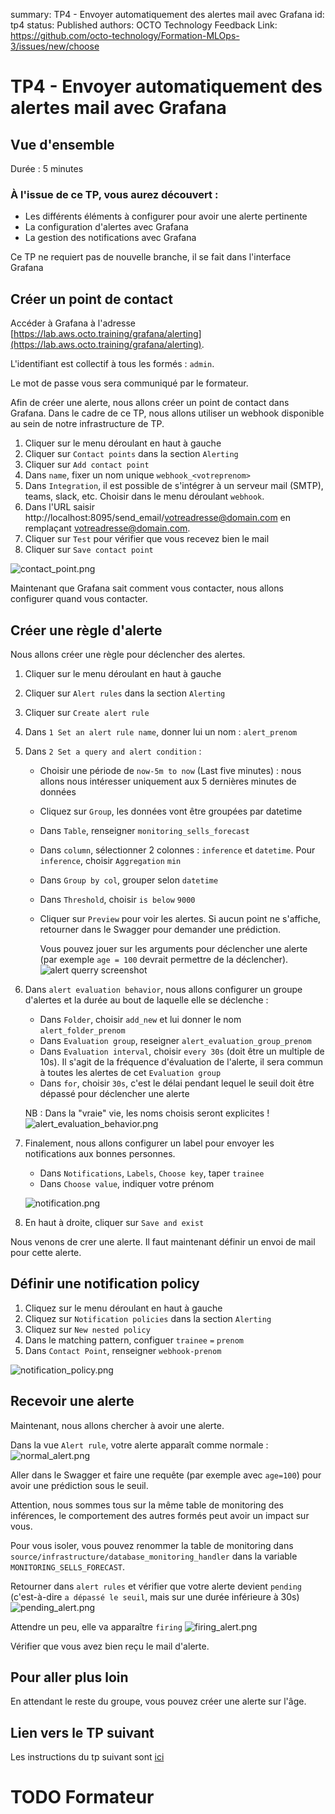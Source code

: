 summary: TP4 - Envoyer automatiquement des alertes mail avec Grafana
id: tp4
status: Published
authors: OCTO Technology
Feedback Link: https://github.com/octo-technology/Formation-MLOps-3/issues/new/choose

# TP4 - Envoyer automatiquement des alertes mail avec Grafana

## Vue d'ensemble

Durée : 5 minutes

### À l'issue de ce TP, vous aurez découvert :

- Les différents éléments à configurer pour avoir une alerte pertinente
- La configuration d'alertes avec Grafana
- La gestion des notifications avec Grafana

Ce TP ne requiert pas de nouvelle branche, il se fait dans l'interface Grafana

## Créer un point de contact

Accéder à Grafana à l'adresse [https://lab.aws.octo.training/grafana/alerting](https://lab.aws.octo.training/grafana/alerting).

L'identifiant est collectif à tous les formés : `admin`.

Le mot de passe vous sera communiqué par le formateur.

Afin de créer une alerte, nous allons créer un point de contact dans Grafana.
Dans le cadre de ce TP, nous allons utiliser un webhook disponible au sein de notre infrastructure de TP.

1. Cliquer sur le menu déroulant en haut à gauche
2. Cliquer sur `Contact points` dans la section `Alerting`
3. Cliquer sur `Add contact point`
4. Dans `name`, fixer un nom unique `webhook_<votreprenom>`
5. Dans `Integration`, il est possible de s'intégrer à un serveur mail (SMTP), teams, slack, etc. Choisir dans le menu déroulant `webhook`.
6. Dans l'URL saisir http://localhost:8095/send_email/votreadresse@domain.com en remplaçant votreadresse@domain.com.
7. Cliquer sur `Test` pour vérifier que vous recevez bien le mail
8. Cliquer sur `Save contact point`

![contact_point.png](./images/tp4/contact_point.png)

Maintenant que Grafana sait comment vous contacter, nous allons configurer quand vous contacter.

## Créer une règle d'alerte

Nous allons créer une règle pour déclencher des alertes.

1. Cliquer sur le menu déroulant en haut à gauche
2. Cliquer sur `Alert rules` dans la section `Alerting`
3. Cliquer sur `Create alert rule`
4. Dans `1 Set an alert rule name`, donner lui un nom : `alert_prenom`
5. Dans `2 Set a query and alert condition` :
    - Choisir une période de `now-5m to now` (Last five minutes) : nous allons nous intéresser uniquement aux 5 dernières
      minutes de données
    - Cliquez sur `Group`, les données vont être groupées par datetime
    - Dans `Table`, renseigner `monitoring_sells_forecast`
    - Dans `column`, sélectionner 2 colonnes : `inference` et `datetime`. Pour `inference`, choisir `Aggregation` `min`
    - Dans `Group by col`, grouper selon `datetime`
    - Dans `Threshold`, choisir `is below` `9000`
    - Cliquer sur `Preview` pour voir les alertes. Si aucun point ne s'affiche, retourner dans le Swagger pour demander une prédiction.

      Vous pouvez jouer sur les arguments pour déclencher une alerte (par exemple `age = 100` devrait permettre de la déclencher).
      ![alert querry screenshot](./images/tp4/alert_querry.png)
6. Dans `alert evaluation behavior`, nous allons configurer un groupe d'alertes et la durée au bout de laquelle elle se
   déclenche :
    - Dans `Folder`, choisir `add_new` et lui donner le nom `alert_folder_prenom`
    - Dans `Evaluation group`, reseigner `alert_evaluation_group_prenom`
    - Dans `Evaluation interval`, choisir `every 30s` (doit être un multiple de 10s). Il s'agit de la fréquence d'évaluation de l'alerte, il sera commun à toutes les alertes de cet `Evaluation group`
    - Dans `for`, choisir `30s`, c'est le délai pendant lequel le seuil doit être dépassé pour déclencher une alerte

   NB : Dans la "vraie" vie, les noms choisis seront explicites !
   ![alert_evaluation_behavior.png](./images/tp4/alert_evaluation_behavior.png)
1. Finalement, nous allons configurer un label pour envoyer les notifications aux bonnes personnes.
    - Dans `Notifications`, `Labels`, `Choose key`, taper `trainee`
    - Dans `Choose value`, indiquer votre prénom

   ![notification.png](./images/tp4/notification.png)
2. En haut à droite, cliquer sur `Save and exist`

Nous venons de crer une alerte. Il faut maintenant définir un envoi de mail pour cette alerte.

## Définir une notification policy

1. Cliquez sur le menu déroulant en haut à gauche
2. Cliquez sur `Notification policies` dans la section `Alerting`
3. Cliquez sur `New nested policy`
4. Dans le matching pattern, configuer `trainee` `=` `prenom`
5. Dans `Contact Point`, renseigner `webhook-prenom`

![notification_policy.png](./images/tp4/notification_policy.png)

## Recevoir une alerte

Maintenant, nous allons chercher à avoir une alerte.

Dans la vue `Alert rule`, votre alerte apparaît comme normale :
![normal_alert.png](./images/tp4/normal_alert.png)

Aller dans le Swagger et faire une requête (par exemple avec `age=100`) pour avoir une prédiction sous le seuil.

Attention, nous sommes tous sur la même table de monitoring des inférences, le comportement des autres formés peut avoir un impact sur vous.

Pour vous isoler, vous pouvez renommer la table de monitoring dans `source/infrastructure/database_monitoring_handler` dans la variable `MONITORING_SELLS_FORECAST`.

Retourner dans `alert rules` et vérifier que votre alerte devient `pending` (c'est-à-dire `a dépassé le seuil`, mais sur une durée inférieure à 30s)
![pending_alert.png](./images/tp4/pending_alert.png)

Attendre un peu, elle va apparaître `firing`
![firing_alert.png](./images/tp4/firing_alert.png)

Vérifier que vous avez bien reçu le mail d'alerte.

## Pour aller plus loin

En attendant le reste du groupe, vous pouvez créer une alerte sur l'âge.

## Lien vers le TP suivant

Les instructions du tp suivant sont [ici](https://octo-technology.github.io/Formation-MLOps-3/tp5#0)
# TODO Formateur
